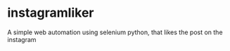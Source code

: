 # instagramliker
A simple web automation using selenium python, that likes the post on the instagram
